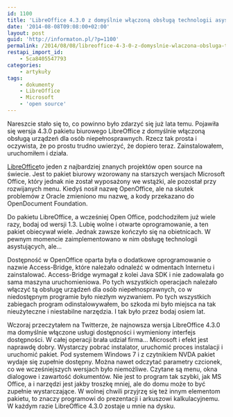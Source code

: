 ```yaml
---
id: 1100
title: 'LibreOffice 4.3.0 z domyślnie włączoną obsługą technologii asystujących'
date: '2014-08-08T09:08:00+02:00'
layout: post
guid: 'http://informaton.pl/?p=1100'
permalink: /2014/08/08/libreoffice-4-3-0-z-domyslnie-wlaczona-obsluga-technologii-asystujacych/
restapi_import_id:
    - 5ca8405547793
categories:
    - artykuły
tags:
    - dokumenty
    - LibreOffice
    - Microsoft
    - 'open source'
---
```


Nareszcie stało się to, co powinno było zdarzyć się już lata temu. Pojawiła się wersja 4.3.0 pakietu biurowego LibreOffice z domyślnie włączoną obsługą urządzeń dla osób niepełnosprawnych. Rzecz tak prosta i oczywista, że po prostu trudno uwierzyć, że dopiero teraz. Zainstalowałem, uruchomiłem i działa.

[LibreOffice](http://www.libreoffice.org/)to jeden z najbardziej znanych projektów <span lang="en">open source</span> na świecie. Jest to pakiet biurowy wzorowany na starszych wersjach Microsoft Office, który jednak nie został wyposażony we wstążki, ale pozostał przy rozwijanych menu. Kiedyś nosił nazwę OpenOffice, ale na skutek problemów z Oracle zmieniono mu nazwę, a kody przekazano do OpenDocument Foundation.

Do pakietu LibreOffice, a wcześniej Open Office, podchodziłem już wiele razy, bodaj od wersji 1.3. Lubię wolne i otwarte oprogramowanie, a ten pakiet obiecywał wiele. Jednak zawsze kończyło się na obietnicach. W pewnym momencie zaimplementowano w nim obsługę technologii asystujących, ale…

Dostępność w OpenOffice oparta była o dodatkowe oprogramowanie o nazwie Access-Bridge, które należało odnaleźć w odmentach Internetu i zainstalować. Access-Bridge wymagał z kolei Java SDK i nie zadowalała go sama maszyna uruchomieniowa. Po tych wszystkich operacjach należało włączyć tą obsługę urządzeń dla osób niepełnosprawnych, co w niedostępnym programie było niezłym wyzwaniem. Po tych wszystkich zabiegach program odinstalowywałem, bo szkoda mi było miejsca na tak nieużyteczne i niestabilne narzędzia. I tak było przez bodaj osiem lat.

Wczoraj przeczytałem na Twitterze, że najnowsza wersja LibreOffice 4.3.0 ma domyślnie włączone usługi dostępności i wymieniony interfejs dostępności. W całej operacji brała udział firma… Microsoft i efekt jest naprawdę dobry. Wystarczy pobrać instalator, uruchomić proces instalacji i uruchomić pakiet. Pod systemem Windows 7 i z czytnikiem NVDA pakiet wydaje się zupełnie dostępny. Można nawet odczytać parametry czcionek, co we wcześniejszych wersjach było niemożliwe. Czytane są menu, okna dialogowe i zawartość dokumentów. Nie jest to program tak szybki, jak MS Office, a i narzędzi jest jakby troszkę mniej, ale do domu może to być zupełnie wystarczające. W wolnej chwili przyjrzę się też innym elementom pakietu, to znaczy programowi do prezentacji i arkuszowi kalkulacyjnemu. W każdym razie LibreOffice 4.3.0 zostaje u mnie na dysku.